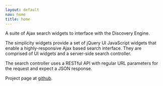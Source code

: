 ```yaml
---
layout: default
nav: home
title: home
---
```

A suite of Ajax search widgets to interface with the Discovery Engine.

The simplicity widgets provide a set of jQuery UI JavaScript widgets that enable a highly-responsive Ajax based search interface. They are comprised of UI widgets and a server-side search controller.

The search controller uses a RESTful API with regular URL parameters for the request and expect a JSON response.

Project page at [github](http://github.com/t11e/simplicity).
